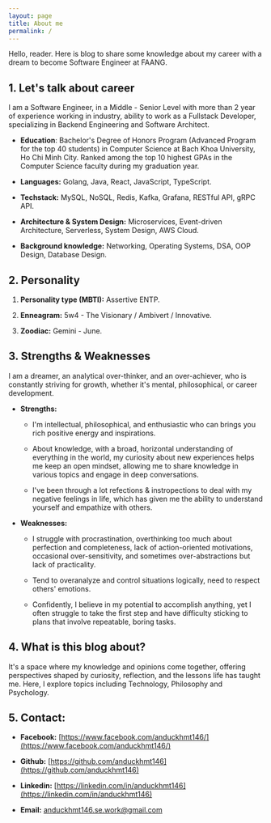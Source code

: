 ```yaml
---
layout: page
title: About me
permalink: /
---
```


Hello, reader. Here is blog to share some knowledge about my career with a dream to become Software Engineer at FAANG.

## 1. Let's talk about career

I am a Software Engineer, in a Middle - Senior Level with more than 2 year of experience working in industry, ability to work as a Fullstack Developer, specializing in Backend Engineering and Software Architect.

- **Education**: Bachelor's Degree of Honors Program (Advanced Program for the top 40 students) in Computer Science at Bach Khoa University, Ho Chi Minh City. Ranked among the top 10 highest GPAs in the Computer Science faculty during my graduation year.

- **Languages:** Golang, Java, React, JavaScript, TypeScript.

- **Techstack:** MySQL, NoSQL, Redis, Kafka, Grafana, RESTful API, gRPC API.

- **Architecture & System Design:** Microservices, Event-driven Architecture, Serverless, System Design, AWS Cloud.

- **Background knowledge:** Networking, Operating Systems, DSA, OOP Design, Database Design.

## 2. Personality

1. **Personality type (MBTI):** Assertive ENTP.

2. **Enneagram:** 5w4 - The Visionary / Ambivert / Innovative.

3. **Zoodiac:** Gemini - June.


## 3. Strengths & Weaknesses

I am a dreamer, an analytical over-thinker, and an over-achiever, who is constantly striving for growth, whether it's mental, philosophical, or career development.

- **Strengths:**

  - I'm intellectual, philosophical, and enthusiastic who can brings you rich positive energy and inspirations.

  - About knowledge, with a broad, horizontal understanding of everything in the world, my curiosity about new experiences helps me keep an open mindset, allowing me to share knowledge in various topics and engage in deep conversations.

  - I've been through a lot refections & instropections to deal with my negative feelings in life, which has given me the ability to understand yourself and empathize with others.

- **Weaknesses:**

  - I struggle with procrastination, overthinking too much about perfection and completeness, lack of action-oriented motivations, occasional over-sensitivity, and sometimes over-abstractions but lack of practicality.

  - Tend to overanalyze and control situations logically, need to respect others' emotions.

  - Confidently, I believe in my potential to accomplish anything, yet I often struggle to take the first step and have difficulty sticking to plans that involve repeatable, boring tasks.


## 4. What is this blog about?

It's a space where my knowledge and opinions come together, offering perspectives shaped by curiosity, reflection, and the lessons life has taught me. Here, I explore topics including Technology, Philosophy and Psychology.

## 5. Contact:

- **Facebook:** [https://www.facebook.com/anduckhmt146/](https://www.facebook.com/anduckhmt146/)

- **Github:** [https://github.com/anduckhmt146](https://github.com/anduckhmt146)

- **Linkedin:** [https://linkedin.com/in/anduckhmt146](https://linkedin.com/in/anduckhmt146)

- **Email:** anduckhmt146.se.work@gmail.com
